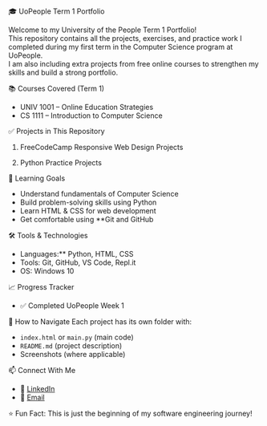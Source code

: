 🎓 UoPeople Term 1 Portfolio

Welcome to my University of the People Term 1 Portfolio!  
This repository contains all the projects, exercises, and practice work I completed during my first term in the Computer Science program at UoPeople.  
I am also including extra projects from free online courses to strengthen my skills and build a strong portfolio.

📚 Courses Covered (Term 1)
- UNIV 1001 – Online Education Strategies
- CS 1111 – Introduction to Computer Science

✅ Projects in This Repository
1. FreeCodeCamp Responsive Web Design Projects

2. Python Practice Projects

🎯 Learning Goals
- Understand fundamentals of Computer Science
- Build problem-solving skills using Python
- Learn HTML & CSS for web development
- Get comfortable using **Git and GitHub

🛠 Tools & Technologies
- Languages:** Python, HTML, CSS  
- Tools: Git, GitHub, VS Code, Repl.it  
- OS: Windows 10  

📈 Progress Tracker
- ✅ Completed UoPeople Week 1  

📌 How to Navigate
Each project has its own folder with:
- `index.html` or `main.py` (main code)
- `README.md` (project description)
- Screenshots (where applicable)

 📫 Connect With Me
- 🔗 [LinkedIn](https://linkedin.com/in/YOUR-LINKEDIN)  
- 📧 [Email](mailto:emmykeysola@gmail.com)

⭐ Fun Fact: This is just the beginning of my software engineering journey!
